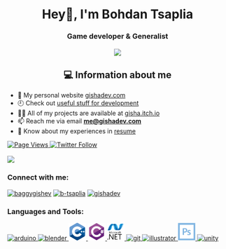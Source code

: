<h1 align="center">Hey👋, I'm Bohdan Tsaplia</h1>
<h3 align="center">Game developer & Generalist</h3>

<div align="center">
<a href="https://github.com/gishadev">
<img align="center" src="https://raw.githubusercontent.com/gishadev/gishadev/main/Images/preview.png">
</a>
</div>

<h2 align="center">💻 Information about me</h2>

- 📙 My personal website [gishadev.com](https://gishadev.com)
- 🕘 Check out [useful stuff for development](https://useful.gishadev.com/)
- 👨‍💻 All of my projects are available at [gisha.itch.io](https://gisha.itch.io/)
- 📫 Reach me via email **me@gishadev.com**
- 📄 Know about my experiences in [resume](https://gishadev.com/files/resume.pdf)

<p align="left">
  <a href="https://github.com/gishadev/gishadev">
   <img src="https://komarev.com/ghpvc/?username=gishadev" alt="Page Views" />
  </a>
  <a href="https://twitter.com/BaggyGishev">
    <img alt="Twitter Follow" src="https://img.shields.io/twitter/follow/BaggyGishev?color=green&label=Follow&logo=twitter&logoColor=blue&style=flat-square">
  </a>
 </p>
<div align="left">
<img align="center" src="https://github-readme-stats.vercel.app/api?username=gishadev&show_icons=true&text_color=e7d9ea&title_color=11698e&icon_color=16c79a&theme=dark">
</div>

<h3 align="left">Connect with me:</h3>
<p align="left">
<a href="https://twitter.com/baggygishev" target="blank"><img align="center" src="https://raw.githubusercontent.com/rahuldkjain/github-profile-readme-generator/master/src/images/icons/Social/twitter.svg" alt="baggygishev" height="30" width="40" /></a>
<a href="https://linkedin.com/in/b-tsaplia" target="blank"><img align="center" src="https://raw.githubusercontent.com/rahuldkjain/github-profile-readme-generator/master/src/images/icons/Social/linked-in-alt.svg" alt="b-tsaplia" height="30" width="40" /></a>
<a href="https://instagram.com/gishadev" target="blank"><img align="center" src="https://raw.githubusercontent.com/rahuldkjain/github-profile-readme-generator/master/src/images/icons/Social/instagram.svg" alt="gishadev" height="30" width="40" /></a>
</p>

<h3 align="left">Languages and Tools:</h3>
<p align="left"> <a href="https://www.arduino.cc/" target="_blank" rel="noreferrer"> <img src="https://cdn.worldvectorlogo.com/logos/arduino-1.svg" alt="arduino" width="40" height="40"/> </a> <a href="https://www.blender.org/" target="_blank" rel="noreferrer"> <img src="https://download.blender.org/branding/community/blender_community_badge_white.svg" alt="blender" width="40" height="40"/> </a> <a href="https://www.w3schools.com/cpp/" target="_blank" rel="noreferrer"> <img src="https://raw.githubusercontent.com/devicons/devicon/master/icons/cplusplus/cplusplus-original.svg" alt="cplusplus" width="40" height="40"/> </a> <a href="https://www.w3schools.com/cs/" target="_blank" rel="noreferrer"> <img src="https://raw.githubusercontent.com/devicons/devicon/master/icons/csharp/csharp-original.svg" alt="csharp" width="40" height="40"/> </a> <a href="https://dotnet.microsoft.com/" target="_blank" rel="noreferrer"> <img src="https://raw.githubusercontent.com/devicons/devicon/master/icons/dot-net/dot-net-original-wordmark.svg" alt="dotnet" width="40" height="40"/> </a> <a href="https://git-scm.com/" target="_blank" rel="noreferrer"> <img src="https://www.vectorlogo.zone/logos/git-scm/git-scm-icon.svg" alt="git" width="40" height="40"/> </a> <a href="https://www.adobe.com/in/products/illustrator.html" target="_blank" rel="noreferrer"> <img src="https://www.vectorlogo.zone/logos/adobe_illustrator/adobe_illustrator-icon.svg" alt="illustrator" width="40" height="40"/> </a> <a href="https://www.photoshop.com/en" target="_blank" rel="noreferrer"> <img src="https://raw.githubusercontent.com/devicons/devicon/master/icons/photoshop/photoshop-line.svg" alt="photoshop" width="40" height="40"/> </a> <a href="https://unity.com/" target="_blank" rel="noreferrer"> <img src="https://www.vectorlogo.zone/logos/unity3d/unity3d-icon.svg" alt="unity" width="40" height="40"/> </a> </p>
